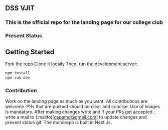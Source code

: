 ## DSS VJIT
### This is the official repo for the landing page for our college club

### Present Status

## Getting Started

Fork the repo
Clone it locally
Then, run the development server:

```bash
npm install
npm run dev
```

### Contribution
Work on the landing page as much as you want. All contributions are welcome.
PRs that are pushed should be clear and concise. Use of images is mandatory.
After making changes write and if your PRs get accepted , write a mail to (:mailto)[gspamd@gmail.com] to update changes and present status gif.
The monorepo is built in Next Js.
